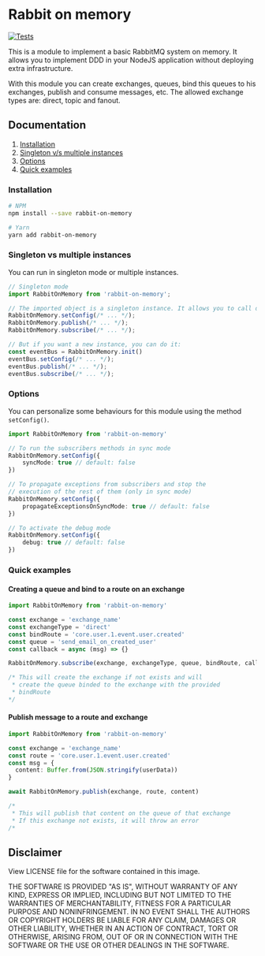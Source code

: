 # Rabbit on memory

[![Tests](https://github.com/d4nicoder/rabbit-on-memory/actions/workflows/node.js.yml/badge.svg)](https://github.com/d4nicoder/rabbit-on-memory/actions/workflows/node.js.yml)

This is a module to implement a basic RabbitMQ system on memory. It allows you to implement DDD in your NodeJS application without deploying extra infrastructure.

With this module you can create exchanges, queues, bind this queues to his exchanges, publish and consume messages, etc. The allowed exchange types are: direct, topic and fanout.

## Documentation

1. [Installation](#installation)
2. [Singleton v/s multiple instances](#singleton-vs-multiple-instances)
3. [Options](#options)
4. [Quick examples](#quick-examples)

### Installation

```bash
# NPM
npm install --save rabbit-on-memory

# Yarn
yarn add rabbit-on-memory
```

### Singleton vs multiple instances

You can run in singleton mode or multiple instances.

```typescript
// Singleton mode
import RabbitOnMemory from 'rabbit-on-memory';

// The imported object is a singleton instance. It allows you to call directly the methods:
RabbitOnMemory.setConfig(/* ... */);
RabbitOnMemory.publish(/* ... */);
RabbitOnMemory.subscribe(/* ... */);

// But if you want a new instance, you can do it:
const eventBus = RabbitOnMemory.init()
eventBus.setConfig(/* ... */);
eventBus.publish(/* ... */);
eventBus.subscribe(/* ... */);
```


### Options

You can personalize some behaviours for this module using the method `setConfig()`.

```typescript
import RabbitOnMemory from 'rabbit-on-memory'

// To run the subscribers methods in sync mode
RabbitOnMemory.setConfig({
    syncMode: true // default: false
})

// To propagate exceptions from subscribers and stop the
// execution of the rest of them (only in sync mode)
RabbitOnMemory.setConfig({
    propagateExceptionsOnSyncMode: true // default: false
})

// To activate the debug mode
RabbitOnMemory.setConfig({
    debug: true // default: false
})
```

### Quick examples

#### Creating a queue and bind to a route on an exchange

```typescript
import RabbitOnMemory from 'rabbit-on-memory'

const exchange = 'exchange_name'
const exchangeType = 'direct'
const bindRoute = 'core.user.1.event.user.created'
const queue = 'send_email_on_created_user'
const callback = async (msg) => {}

RabbitOnMemory.subscribe(exchange, exchangeType, queue, bindRoute, callback})

/* This will create the exchange if not exists and will
 * create the queue binded to the exchange with the provided
 * bindRoute
*/
```

#### Publish message to a route and exchange

```typescript
import RabbitOnMemory from 'rabbit-on-memory'

const exchange = 'exchange_name'
const route = 'core.user.1.event.user.created'
const msg = {
  content: Buffer.from(JSON.stringify(userData))
}

await RabbitOnMemory.publish(exchange, route, content)

/*
 * This will publish that content on the queue of that exchange
 * If this exchange not exists, it will throw an error
/*
```

## Disclaimer

View LICENSE file for the software contained in this image.

THE SOFTWARE IS PROVIDED "AS IS", WITHOUT WARRANTY OF ANY KIND, EXPRESS OR IMPLIED, INCLUDING BUT NOT LIMITED TO THE WARRANTIES OF MERCHANTABILITY, FITNESS FOR A PARTICULAR PURPOSE AND NONINFRINGEMENT. IN NO EVENT SHALL THE AUTHORS OR COPYRIGHT HOLDERS BE LIABLE FOR ANY CLAIM, DAMAGES OR OTHER LIABILITY, WHETHER IN AN ACTION OF CONTRACT, TORT OR OTHERWISE, ARISING FROM, OUT OF OR IN CONNECTION WITH THE SOFTWARE OR THE USE OR OTHER DEALINGS IN THE SOFTWARE.
